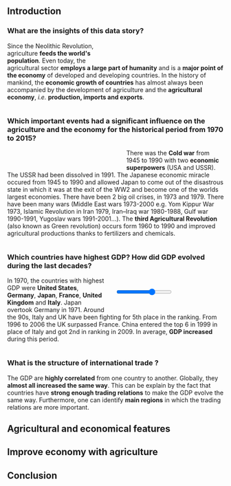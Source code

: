 ## Introduction <a name="preface"></a>

### What are the insights of this data story?

<div style="float: right; width: 45%; margin: 5% 5% 5% 5%;" w3-include-html="plots/wordcloud2.html"></div>

Since the Neolithic Revolution, agriculture **feeds the world's population**. Even today, the agricultural sector **employs a large part of humanity** and is a **major point of the economy** of developed and developing countries. In the history of mankind, the **economic growth of countries** has almost always been accompanied by the development of agriculture and the **agricultural economy**, *i.e.* **production, imports and exports**.

<div style="clear: right; width: 100%;"></div>

### Which important events had a significant influence on the agriculture and the economy for the historical period from 1970 to 2015?

<div style="float: left; width: 45%; margin: 5% 5% 5% 5%;" w3-include-html="plots/ussrdiss.html"></div>

There was the **Cold war** from 1945 to 1990 with two **economic superpowers** (USA and USSR). The USSR had been dissolved in 1991. The Japanese economic miracle occured from 1945 to 1990 and allowed Japan to come out of the disastrous state in which it was at the exit of the WW2 and become one of the worlds largest economies. There have been 2 big oil crises, in 1973 and 1979. There have been many wars (Middle East wars 1973-2000 e.g. Yom Kippur War 1973, Islamic Revolution in Iran 1979, Iran–Iraq war 1980-1988, Gulf war 1990-1991, Yugoslav wars 1991-2001...). The **third Agricultural Revolution** (also known as Green revolution) occurs form 1960 to 1990 and improved agricultural productions thanks to fertilizers and chemicals.

<div style="clear: left; width: 100%;"></div>

### Which countries have highest GDP? How did GDP evolved during the last decades?

<div style="float: right; width: 45%; margin: 5% 5% 5% 5%;"> 
  <div class="slidecontainer">
    <input type="range" min="1970" max="2015" value="2000" class="slider" id="myRange">
    <span id="map"></span>
  </div>
  <script>
    var slider = document.getElementById("myRange");
    var output = document.getElementById("map");
    output.innerHTML = '<object style="width: 100%; height: 400px;" type="text/html" data="plot/'+slider.value.toString()+'GDP.html" ></object>';
    slider.oninput = function() {
      output.innerHTML = '<object style="width: 100%; height: 400px;" type="text/html" data="plot/'+this.value.toString()+'GDP.html" ></object>'
    }
  </script>
  <style>
.slidecontainer {
  width: 100%;
}

.slider {
  -webkit-appearance: none;
  width: 100%;
  height: 15px;
  border-radius: 5px;
  background: #d3d3d3;
  outline: none;
  opacity: 0.7;
  -webkit-transition: .2s;
  transition: opacity .2s;
}

.slider:hover {
  opacity: 1;
}

.slider::-webkit-slider-thumb {
  -webkit-appearance: none;
  appearance: none;
  width: 25px;
  height: 25px;
  border-radius: 50%;
  background: #4CAF50;
  cursor: pointer;
}

.slider::-moz-range-thumb {
  width: 25px;
  height: 25px;
  border-radius: 50%;
  background: #4CAF50;
  cursor: pointer;
}
</style>
</div>

In 1970, the countries with highest GDP were **United States**, **Germany**, **Japan**, **France**, **United Kingdom** and **Italy**. Japan overtook Germany in 1971. Around the 90s, Italy and UK have been fighting for 5th place in the ranking. From 1996 to 2006 the UK surpassed France. China entered the top 6 in 1999 in place of Italy and got 2nd in ranking in 2009. In average, **GDP increased** during this period.

<div style="clear: right; width: 100%;"></div>

### What is the structure of international trade ?

The GDP are **highly correlated** from one country to another. Globally, they **almost all increased the same way**. This can be explain by the fact that countries have **strong enough trading relations** to make the GDP evolve the same way. Furthermore, one can identify **main regions** in which the trading relations are more important.

## Agricultural and economical features <a name="sources"></a>

## Improve economy with agriculture <a name="results"></a>

## Conclusion <a name="conclusion"></a>

<!--- <div w3-include-html="plots/wordcloud1.html"></div> -->

<!--- <div w3-include-html="plots/map2.html"></div> -->

<!--- <div w3-include-html="plots/map1.html"></div> -->

